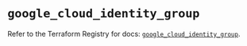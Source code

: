 # `google_cloud_identity_group`

Refer to the Terraform Registry for docs: [`google_cloud_identity_group`](https://registry.terraform.io/providers/hashicorp/google/6.48.0/docs/resources/cloud_identity_group).
